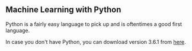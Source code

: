 ## Machine Learning with Python

Python is a fairly easy language to pick up and is oftentimes a good first language.

In case you don't have Python, you can download version 3.6.1 from [here](https://www.python.org/downloads/).
